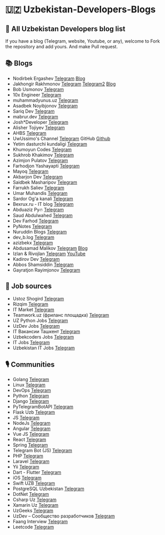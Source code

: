 # **🇺🇿 Uzbekistan-Developers-Blogs**

## 📃 All Uzbekistan Developers blog list

If you have a blog (Telegram, website, Youtube, or any), welcome to Fork the repository and add yours. And make Pull request.

## **📚 Blogs**

- Nodirbek Ergashev [Telegram](https://t.me/nodir_adventure) [Blog](https://ergashevn.blogspot.com/)
- Jakhongir Rakhmonov [Telegram](https://t.me/jakhonrakhmon) [Telegram2](https://t.me/JR_TwitGram) [Blog](https://rahmonov.me/)
- Bob Usmonov [Telegram](https://t.me/bobnosponge)
- 10x Engineer [Telegram](https://t.me/TenxEngineer)
- muhammadyunus.uz [Telegram](https://t.me/muhammadyunus_uz)
- Asadbek Noyibjonov [Telegram](https://t.me/asadbekdev)
- Sariq Dev [Telegram](https://t.me/sariqdev)
- mabrur.dev [Telegram](https://t.me/mabrur_dev)
- Josh\*Developer [Telegram](https://t.me/JoshDeveloper)
- Alisher Tojiyev [Telegram](https://t.me/AkhmatovichUz)
- AHBS [Telegram](https://t.me/app_hbs)
- UwUssimo's Channel [Telegram](https://t.me/uwublog) GitHub [Github](https://github.com/uwussimo)
- Yetim dasturchi kundaligi [Telegram](https://t.me/yetimdasturchi)
- Khumoyun Codes [Telegram](https://t.me/khumoyun_codes)
- Sukhrob Khakimov [Telegram](https://t.me/sukhrobkhakimov)
- Azimjon Pulatov [Telegram](https://t.me/lazyprogrammer)
- Farhodjon Yashayapti [Telegram](https://t.me/FarLives)
- Mayoq [Telegram](https://t.me/mayoquz)
- Akbarjon Dev [Telegram](https://t.me/akbarjondev)
- Saidbek Masharipov [Telegram](https://t.me/saidabdulla)
- Farrukh Saliev [Telegram](https://t.me/farrukhsaliev)
- Umar Muhandis [Telegram](https://t.me/umarmuhandis)
- Sardor Og'a kanali [Telegram](https://t.me/sardoroga_blog)
- Bexrux.ru - IT blog [Telegram](https://t.me/bexruz_ru)
- Abduaziz Py🔥 [Telegram](https://t.me/AbduazizPy)
- Saud Abdulwahed [Telegram](https://t.me/saudabdulwahed)
- Dev Farhod [Telegram](https://t.me/devfarhod)
- PyNotes [Telegram](https://t.me/py_notes_uz)
- Nuruddin Blogs [Telegram](https://t.me/nuruddinblogs)
- dev_b.log [Telegram](https://t.me/shakhzodme)
- azizbekx [Telegram](https://t.me/azizbekx)
- Abdusamad Malikov [Telegram](https://t.me/malikovdev) [Blog](https://www.abdusamad.uz)
- Izlan & Rivojlan [Telegram](https://t.me/izlanvarivojlan) [YouTube](https://m.youtube.com/c/izlanrivojlanresearchdevelop)
- Kadirov Dev [Telegram](https://t.me/kadirovDev)
- Abbos Shamsiddin [Telegram](https://t.me/Abbos_Shamsiddin)
- Gayratjon Rayimjonov [Telegram](https://t.me/gayratjon_rayimjonov)

## **💼 Job sources**

- Ustoz Shogird [Telegram](https://t.me/UstozShogird)
- Rizqim [Telegram](https://t.me/rizqimuz)
- IT Market [Telegram](https://t.me/itmarket_uz)
- Teamwork.uz (фриланс площадка) [Telegram](https://t.me/teamwork_uz)
- UZ Python Jobs [Telegram](https://t.me/uzpythonjobs)
- UzDev Jobs [Telegram](https://t.me/uzdev_jobs)
- IT Вакансии Ташкент [Telegram](https://t.me/ITworksUz)
- Uzbekcoders Jobs [Telegram](https://t.me/omuc_jobs)
- IT Jobs [Telegram](https://t.me/it_jobs_uz)
- Uzbekistan IT Jobs [Telegram](https://t.me/ITjobs_Uzbekistan)

## **🎙 Communities**

- Golang [Telegram](https://t.me/golangdevs_community)
- Linux [Telegram](https://t.me/linux_uzbek)
- DevOps [Telegram](https://t.me/devopsuzb)
- Python [Telegram](https://t.me/python_uz)
- Django [Telegram](https://t.me/djangouzb)
- PyTelegramBotAPI [Telegram](https://t.me/telebot_uz)
- Flask Uzb [Telegram](https://t.me/flaskuzb)
- JS [Telegram](https://t.me/js_uz)
- NodeJs [Telegram](https://t.me/nodejs_uz)
- Angular [Telegram](https://t.me/angular_uz)
- Vue JS [Telegram](https://t.me/vuejs_uz)
- React [Telegram](https://t.me/react_uz)
- Spring [Telegram](https://t.me/spring_boot_mvc_uz)
- Telegram Bot (JS) [Telegram](https://t.me/botjs_uz)
- PHP [Telegram](https://t.me/php_uz)
- Laravel [Telegram](https://t.me/laravel_uz)
- Yii [Telegram](https://t.me/yiiframework_uz)
- Dart - Flutter [Telegram](https://t.me/dartuzb)
- iOS [Telegram](https://t.me/iOSDevelopersUz)
- Swift UZB [Telegram](https://t.me/swift_uzb)
- PostgreSQL Uzbekistan [Telegram](https://t.me/pgsql_uzbekistan)
- DotNet [Telegram](https://t.me/uz_dotnet)
- Csharp Uz [Telegram](https://t.me/Csharp_uz_group)
- Xamarin Uz [Telegram](https://t.me/Xamarin_Uzbekistan)
- UzGeeks [Telegram](https://t.me/UzGeeksGroup)
- UzDev – Сообщество разработчиков [Telegram](https://t.me/uzdevgroup)
- Faang Interview [Telegram](https://t.me/+ndewVNuP8co0ZTdi)
- Leetcode [Telegram](https://t.me/LeetCode_Uz_Discuss)
